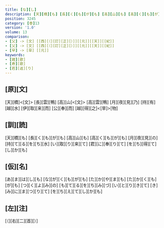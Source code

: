 ```yaml
---
title: [な][し]
description: [天][橋][も] [長][く][も][が][も] [高][山][も] [高][く][も][が][も] [月][夜][見][の] [持][て][る][を][ち][水] [い][取][り][来][て] [君][に][奉][り][て] [を][ち][得][て][し][か][も]
position: 3245
category: [巻]13
version: '1.0'
volume: 13
comparison:
- [父] -> [文] [[西][（][訂][正][）]][[元]][[天]][[紀]]
- [父] -> [文] [[西][（][訂][正][）]][[元]][[天]][[紀]]
- [早] -> [旱] [[元]]
keywords:
- [雑][歌]
- [寿][歌]
- [若][返][り]
---
```


## [原][文]

[天][橋]<[文]> [長][雲][鴨] [高][山]<[文]> [高][雲][鴨] [月][夜][見][乃] [持][有][越][水] [伊][取][来][而] [公][奉][而] [越][得][之]<[旱]>[物]

## [訓][読]

[天][橋][も] [長][く][も][が][も] [高][山][も] [高][く][も][が][も] [月][夜][見][の] [持][て][る][を][ち][水] [い][取][り][来][て] [君][に][奉][り][て] [を][ち][得][て][し][か][も]

## [仮][名]

[あ][ま][は][し][も] [な][が][く][も][が][も] [た][か][や][ま][も] [た][か][く][も][が][も] [つ][く][よ][み][の] [も][て][る][を][ち][み][づ] [い][と][り][き][て] [き][み][に][ま][つ][り][て] [を][ち][え][て][し][か][も]

## [左][注]

[（][右][二][首][）]
